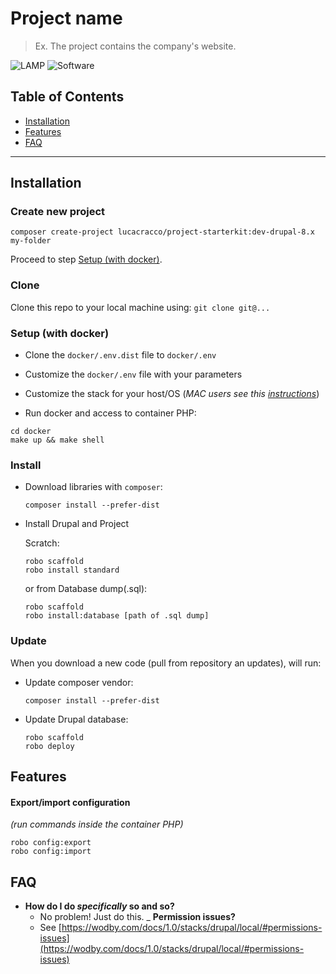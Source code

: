 # Project name

> Ex. The project contains the company's website.

![LAMP](https://img.shields.io/badge/LAMP-Docker-blue)
![Software](https://img.shields.io/badge/Software-Drupal8-blue)

## Table of Contents

- [Installation](#installation)
- [Features](#features)
- [FAQ](#faq)

---

## Installation

### Create new project

```shell
composer create-project lucacracco/project-starterkit:dev-drupal-8.x my-folder
```

Proceed to step [Setup (with docker)](#setup-with-docker).

### Clone

Clone this repo to your local machine using: `git clone git@...`

### Setup (with docker)

- Clone the `docker/.env.dist` file to `docker/.env`

- Customize the `docker/.env` file with your parameters

- Customize the stack for your host/OS (_MAC users see this [instructions](https://wodby.com/docs/1.0/stacks/drupal/local/#docker-for-mac)_)

- Run docker and access to container PHP:

```shell
cd docker
make up && make shell
```

### Install

- Download libraries with `composer`:

  ```shell
  composer install --prefer-dist
  ```

- Install Drupal and Project

  Scratch:

  ```shell
  robo scaffold
  robo install standard
  ```

  or from Database dump(.sql):

  ```shell
  robo scaffold
  robo install:database [path of .sql dump]
  ```

### Update

When you download a new code (pull from repository an updates), will run:

* Update composer vendor:

  ```shell
  composer install --prefer-dist
  ```

* Update Drupal database:

  ```shell
  robo scaffold
  robo deploy
  ```

## Features

#### Export/import configuration

_(run commands inside the container PHP)_

```shell
robo config:export
robo config:import
```

## FAQ

- **How do I do *specifically* so and so?**
    - No problem! Just do this.
_ **Permission issues?**
    - See [https://wodby.com/docs/1.0/stacks/drupal/local/#permissions-issues](https://wodby.com/docs/1.0/stacks/drupal/local/#permissions-issues)